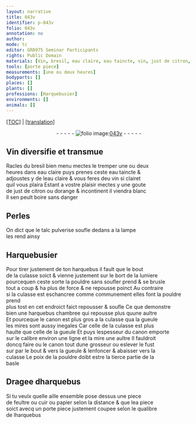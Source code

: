 ```yaml
---
layout: narrative
title: 043v
identifier: p-043v
folio: 043v
annotation: no
author:
mode: tc
editor: GR8975 Seminar Participants
rights: Public Domain
materials: [Vin, bresil, eau claire, eau taincte, vin, just de citron, orange, Perles, talc pulverise, pouldre, feultre, cuir, papier]
tools: [porte piece]
measurements: [une ou deux heures]
bodyparts: []
places: []
plants: []
professions: [Harquebusier]
environments: []
animals: []
---
```


<p><a href="{{ site.baseurl }}/diplomatic/">[TOC]</a> | <a href="{{ site.baseurl }}/texts/p-043v_tl/" target="_blank">[translation]</a></p><div class="folio" align="center">- - - - - <a href="http://gallica.bnf.fr/ark:/12148/btv1b10500001g/f92.image" target="_blank"><img src="https://cu-mkp.github.io/2017-workshop-edition/assets/photo-icon.png" alt="folio image: " style="display:inline-block; margin-bottom:-3px;"/>043v</a> - - - - - </div>  
  

## <span class="m">Vin</span> diversifie et transmue

 
Racles du <span class="m">bresil</span> bien menu mectes le tremper <span class="ms">une ou deux<br/> heures</span> dans <span class="m">eau claire</span> puys prenes ceste <span class="m">eau taincte</span> &<br/> adjoustes y de l<span class="m">eau claire</span> & vous feres d<span class="del">e</span>u <span class="m">vin</span> si clairet<br/> quil vous plaira Estant a vostre plaisir mectes y une goute<br/> de <span class="m">just de citron</span> ou d<span class="m">orange</span> & incontinent il viendra blanc<br/> Il sen peult boire sans danger 
 
 
  

## <span class="m">Perles</span>

 
On dict que le <span class="m">talc pulverise</span> soufle dedans a la lampe<br/> les rend ainsy 
 
 
  

## <span class="pro">Harquebusier</span>

 
Pour tirer justement de ton harquebus il fault que le bout<br/> de la culasse soict & vienne justement sur le bort de la lumiere<br/> pourcequen ceste sorte la <span class="m">pouldre</span> sans soufler prend & se brusle<br/> tout a coup & ha plus de force & ne repousse poinct Au contraire<br/> si la culasse est eschancree comme communement elles font la <span class="m">pouldre</span> prend<br/> plus tost en cet endroict faict repousser & soufle Ce que demonstre<br/> bien une harquebus chambree qui repousse plus quune aultre<br/> Et pourceque le canon est plus gros a la culasse qua la gueule<br/> les mires sont aussy inegales Car celle de la culasse est plus<br/> haulte que celle de la gueule Et puys lespesseur du canon emporte<br/> sur le calibre environ une ligne et la mire une aultre Il fauldroit<br/> doncq faire ou le canon tout dune grosseur ou eslever le fust<br/> <span class="del">sur</span> par le bout & vers la gueule & lenfoncer & abaisser vers la<br/> culasse Le poix de la <span class="m">pouldre</span> doibt estre la tierce partie de la<br/> basle 
 
 
  

## Dragee dharquebus

 
Si tu veulx quelle aille ensemble pose dessus une piece<br/> de <span class="m">feultre</span> ou <span class="m">cuir</span> ou <span class="m">papier</span> selon la distance & que l<span class="del">e</span>a piece<br/> soict avecq un <span class="tl">porte piece</span> justement coupee selon le qualibre<br/> de lharquebus 
 
